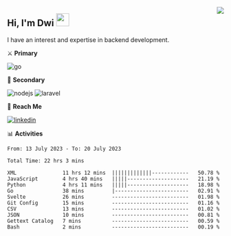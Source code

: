 [<img src="https://komarev.com/ghpvc/?username=masred&color=green&style=flat-square&label=Profile+Views" align="right">](github.com/masred)

## Hi, I'm Dwi <img src="https://raw.githubusercontent.com/MartinHeinz/MartinHeinz/master/wave.gif" width="30px">

I have an interest and expertise in backend development.

⚔️ **Primary**

![go](https://img.shields.io/badge/---?logo=go&label=Golang&style=social)

🔪 **Secondary**

![nodejs](https://img.shields.io/badge/---?logo=node.js&label=Node.js&style=social&logoColor=green)
![laravel](https://img.shields.io/badge/---?logo=laravel&label=Laravel&style=social)

🔗 **Reach Me**

[![linkedin](https://img.shields.io/badge/---?logo=linkedin&label=LinkedIn&style=social)](https://linkedin.com/in/dwifitriyanto)

📊 **Activities**

<!--START_SECTION:waka-->

```all_time
From: 13 July 2023 - To: 20 July 2023

Total Time: 22 hrs 3 mins

XML               11 hrs 12 mins  |||||||||||||------------   50.78 %
JavaScript        4 hrs 40 mins   |||||--------------------   21.19 %
Python            4 hrs 11 mins   |||||--------------------   18.98 %
Go                38 mins         |------------------------   02.91 %
Svelte            26 mins         -------------------------   01.98 %
Git Config        15 mins         -------------------------   01.16 %
CSV               13 mins         -------------------------   01.02 %
JSON              10 mins         -------------------------   00.81 %
Gettext Catalog   7 mins          -------------------------   00.59 %
Bash              2 mins          -------------------------   00.19 %
```

<!--END_SECTION:waka-->

